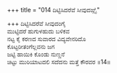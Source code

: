 +++
title = "014 ದಿಟ್ಟಿಸಿದರೆವೆ ಸೀವುದಙ್ಗೈ"

+++
ದಿಟ್ಟಿಸಿದರೆವೆ ಸೀವುದಂಗೈ  
ಮುಟ್ಟಿದರೆ ಹುಗುಳಹುದು ಬಳಿಕವ  
ನಟ್ಟ ಕೈ ಕರಣದ ಸುವಾರದ ವಿದ್ಯವೇನರಿದೊ   
ಕೊಟ್ಟರೀತಂಗೆಲ್ಲವನು ಜಗ  
ಜಟ್ಟಿ ಹಾಯಿಕಿ ಕೊಂಡು ನುಣ್ಣನೆ   
ಚಿಟ್ಟು ಮುರಿಯಾಟದಲಿ ಸದೆದನು ಮತ್ತೆ ಕೌರವರ     ॥14॥